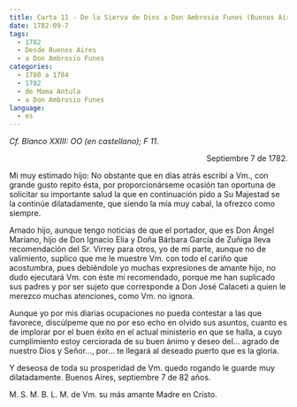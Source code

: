 ```yaml
---
title: Carta 11 - De la Sierva de Dios a Don Ambrosio Funes (Buenos Aires, 7 de septiembre de 1782).
date: 1782-09-7
tags:
  - 1782
  - Desde Buenos Aires
  - a Don Ambrosio Funes
categories:
  - 1780 a 1784
  - 1782
  - de Mama Antula
  - a Don Ambrosio Funes
language:
  - es
---
```


_Cf. Blanco XXIII: OO (en castellano); F 11._

<div align="right">
Septiembre 7 de 1782.
</div>

Mi muy estimado hijo:
No obstante que en días atrás escribí a Vm., con grande gusto repito ésta, por proporcionárseme ocasión tan oportuna de solicitar su importante salud la que en continuación pido a Su Majestad se la continúe dilatadamente, que siendo la mía muy cabal, la ofrezco como siempre.

Amado hijo, aunque tengo noticias de que el portador, que es Don Ángel Mariano, hijo de Don Ignacio Elía y Doña Bárbara García de Zuñiga lleva recomendación del Sr. Virrey para otros, yo de mi parte, aunque no de valimiento, suplico que me le muestre Vm. con todo el cariño que acostumbra, pues debiéndole yo muchas expresiones de amante hijo, no dudo ejecutará Vm. con éste mi recomendado, porque me han suplicado sus padres y por ser sujeto que corresponde a Don José Calaceti a quien le merezco muchas atenciones, como Vm. no ignora.

Aunque yo por mis diarias ocupaciones no pueda contestar a las que favorece, discúlpeme que no por eso echo en olvido sus asuntos, cuanto es de implorar por el buen éxito en el actual ministerio en que se halla, a cuyo cumplimiento estoy cerciorada de su buen ánimo y deseo del... agrado de nuestro Dios y Señor..., por... te llegará al deseado puerto que es la gloria.

Y deseosa de toda su prosperidad de Vm. quedo rogando le guarde muy dilatadamente. Buenos Aires, septiembre 7 de 82 años.

M. S. M. B. L. M. de Vm. su más amante Madre en Cristo.
